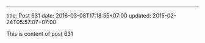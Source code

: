 ---
title: Post 631
date: 2016-03-08T17:18:55+07:00
updated: 2015-02-24T05:57:07+07:00

This is content of post 631